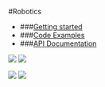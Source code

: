 #Robotics
* ###[Getting started](getting-started.md)
* ###[Code Examples](code-examples.md)
* ###[API Documentation](api.md)

![](http://photos-d.ak.instagram.com/hphotos-ak-xap1/928641_1446905172242451_1454956567_n.jpg)
![](http://photos-a.ak.instagram.com/hphotos-ak-xfp1/10547355_251551415035416_1267356803_n.jpg)

![](http://photos-a.ak.instagram.com/hphotos-ak-xfa1/10593467_1481070588810432_945522462_n.jpg)
![](http://photos-c.ak.instagram.com/hphotos-ak-xfp1/891390_1489827277954874_640310704_n.jpg)
